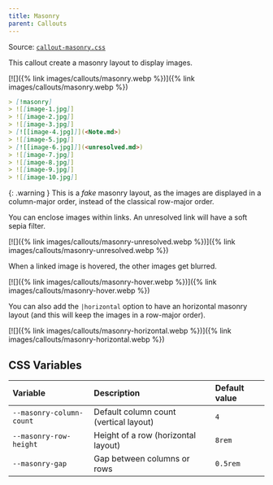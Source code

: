 ```yaml
---
title: Masonry
parent: Callouts
---
```


Source: [`callout-masonry.css`](https://github.com/ElsaTam/obsidian-fancy-a-story/blob/main/snippets/editor/callouts/callout-masonry.css)

This callout create a masonry layout to display images.

[![]({% link images/callouts/masonry.webp %})]({% link images/callouts/masonry.webp %})

```markdown
> [!masonry]
> ![[image-1.jpg]]
> ![[image-2.jpg]]
> ![[image-3.jpg]]
> [![[image-4.jpg]]](<Note.md>)
> ![[image-5.jpg]]
> [![[image-6.jpg]]](<unresolved.md>)
> ![[image-7.jpg]]
> ![[image-8.jpg]]
> ![[image-9.jpg]]
> ![[image-10.jpg]]
```

{: .warning }
This is a *fake* masonry layout, as the images are displayed in a column-major order, instead of the classical row-major order.

You can enclose images within links. An unresolved link will have a soft sepia filter.

[![]({% link images/callouts/masonry-unresolved.webp %})]({% link images/callouts/masonry-unresolved.webp %})

When a linked image is hovered, the other images get blurred.

[![]({% link images/callouts/masonry-hover.webp %})]({% link images/callouts/masonry-hover.webp %})

You can also add the `|horizontal` option to have an horizontal masonry layout (and this will keep the images in a row-major order).

[![]({% link images/callouts/masonry-horizontal.webp %})]({% link images/callouts/masonry-horizontal.webp %})

## CSS Variables

| Variable | Description | Default value |
|:---------|:------------|:--------------|
| `--masonry-column-count` | Default column count (vertical layout) | `4` |
| `--masonry-row-height` | Height of a row (horizontal layout) | `8rem` |
| `--masonry-gap` | Gap between columns or rows | `0.5rem` |